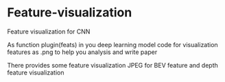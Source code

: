 # Feature-visualization
Feature visualization for CNN 

As function plugin(feats) in you deep learning model code for visualization features as .png to help you analysis and write paper

There provides some feature visualization JPEG for BEV feature and depth feature visualization 
